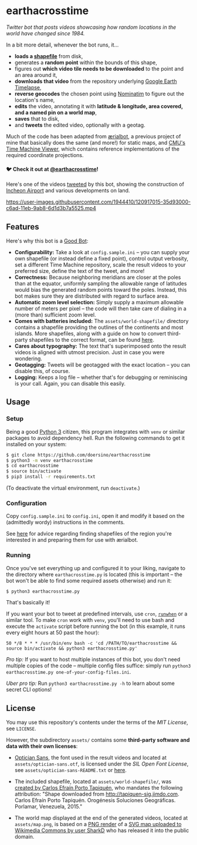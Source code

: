 # earthacrosstime

*Twitter bot that posts videos showcasing how random locations in the world have changed since 1984.*

In a bit more detail, whenever the bot runs, it...

* **loads a [shapefile](https://en.wikipedia.org/wiki/Shapefile)** from disk,
* generates a **random point** within the bounds of this shape,
* figures out **which video tile needs to be downloaded** to the point and an area around it,
* **downloads that video** from the repository underlying [Google Earth Timelapse](https://earthengine.google.com/timelapse/),
* **reverse geocodes** the chosen point using [Nominatim](https://nominatim.openstreetmap.org/ui/reverse.html) to figure out the location's name,
* **edits** the video, annotating it with **latitude & longitude, area covered, and a named pin on a world map**,
* **saves** that to disk,
* and **tweets** the edited video, optionally with a geotag.

Much of the code has been adapted from [ærialbot](https://github.com/doersino/aerialbot), a previous project of mine that basically does the same (and more!) for static maps, and [CMU's Time Machine Viewer](https://github.com/CMU-CREATE-Lab/timemachine-viewer), which contains reference implementations of the required coordinate projections.

#### 🐦 Check it out at [@earthacrosstime](https://twitter.com/earthacrosstime)!

Here's one of the videos [tweeted](https://twitter.com/earthacrosstime/status/1315639879380893696) by this bot, showing the construction of [Incheon Airport](https://en.wikipedia.org/wiki/Incheon_International_Airport) and various developments on land.

https://user-images.githubusercontent.com/1944410/120917015-35d93000-c6ad-11eb-9ab8-6d1d3b7a5525.mp4


## Features

Here's why this bot is a [Good Bot](https://www.reddit.com/r/OutOfTheLoop/comments/6oca11/what_is_up_with_good_bot_bad_bot_comments/):

* **Configurability:** Take a look at `config.sample.ini` – you can supply your own shapefile (or instead define a fixed point), control output verbosity, set a different Time Machine repository, scale the result videos to your preferred size, define the text of the tweet, and more!
* **Correctness:** Because neighboring meridians are closer at the poles than at the equator, uniformly sampling the allowable range of latitudes would bias the generated random points toward the poles. Instead, this bot makes sure they are distributed with regard to surface area.
* **Automatic zoom level selection:** Simply supply a maximum allowable number of meters per pixel – the code will then take care of dialing in a (more than) sufficient zoom level.
* **Comes with batteries included:** The `assets/world-shapefile/` directory contains a shapefile providing the outlines of the continents and most islands. More shapefiles, along with a guide on how to convert third-party shapefiles to the correct format, can be found [here](https://github.com/doersino/aerialbot/tree/master/shapefiles).
* **Cares about typography:** The text that's superimposed onto the result videos is aligned with utmost precision. Just in case you were wondering.
* **Geotagging:** Tweets will be geotagged with the exact location – you can disable this, of course.
* **Logging:** Keeps a log file – whether that's for debugging or reminiscing is your call. Again, you can disable this easily.


## Usage

### Setup

Being a good [Python 3](https://www.python.org) citizen, this program integrates with `venv` or similar packages to avoid dependency hell. Run the following commands to get it installed on your system:

```bash
$ git clone https://github.com/doersino/earthacrosstime
$ python3 -m venv earthacrosstime
$ cd earthacrosstime
$ source bin/activate
$ pip3 install -r requirements.txt
```

(To deactivate the virtual environment, run `deactivate`.)


### Configuration

Copy `config.sample.ini` to `config.ini`, open it and modify it based on the (admittedly wordy) instructions in the comments.

See [here](https://github.com/doersino/aerialbot/tree/master/shapefiles) for advice regarding finding shapefiles of the region you're interested in and preparing them for use with ærialbot.


### Running

Once you've set everything up and configured it to your liking, navigate to the directory where `earthacrosstime.py` is located (this is important – the bot won't be able to find some required assets otherwise) and run it:

```bash
$ python3 earthacrosstime.py
```

That's basically it!

If you want your bot to tweet at predefined intervals, use `cron`, [`runwhen`](http://code.dogmap.org/runwhen/) or a similar tool. To make `cron` work with `venv`, you'll need to use bash and execute the `activate` script before running the bot (in this example, it runs every eight hours at 50 past the hour):

```
50 */8 * * * /usr/bin/env bash -c 'cd /PATH/TO/earthacrosstime && source bin/activate && python3 earthacrosstime.py'
```

*Pro tip:* If you want to host multiple instances of this bot, you don't need multiple copies of the code – multiple config files suffice: simply run `python3 earthacrosstime.py one-of-your-config-files.ini`.

*Uber pro tip:* Run `python3 earthacrosstime.py -h` to learn about some secret CLI options!


## License

You may use this repository's contents under the terms of the *MIT License*, see `LICENSE`.

However, the subdirectory `assets/` contains some **third-party software and data with their own licenses**:

* [Optician Sans](https://optician-sans.com/), the font used in the result videos and located at `assets/optician-sans.otf`, is licensed under the *SIL Open Font License*, see `assets/optician-sans-README.txt` or [here](https://opensource.org/licenses/OFL-1.1).

* The included shapefile, located at `assets/world-shapefile/`, was [created by Carlos Efraín Porto Tapiquén](https://tapiquen-sig.jimdofree.com/english-version/free-downloads/world/), who mandates the following attribution: "Shape downloaded from http://tapiquen-sig.jimdo.com. Carlos Efraín Porto Tapiquén. Orogénesis Soluciones Geográficas. Porlamar, Venezuela, 2015."

* The world map displayed at the end of the generated videos, located at `assets/map.png`, is based on a [PNG render](https://upload.wikimedia.org/wikipedia/commons/thumb/d/df/World_location_map_mono.svg/3840px-World_location_map_mono.svg.png) of a [SVG map uploaded to Wikimedia Commons by user SharkD](https://commons.wikimedia.org/wiki/File:World_location_map_mono.svg) who has released it into the public domain.

